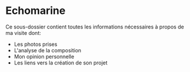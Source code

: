 # Echomarine 
Ce sous-dossier contient toutes les informations nécessaires à propos de ma visite dont: 
<br/>
- Les photos prises
- L'analyse de la composition
- Mon opinion personnelle
- Les liens vers la création de son projet
